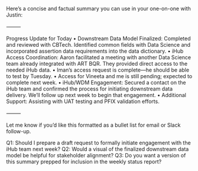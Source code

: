 Here’s a concise and factual summary you can use in your one-on-one with Justin:

⸻

Progress Update for Today
	•	Downstream Data Model Finalized:
Completed and reviewed with CBTech. Identified common fields with Data Science and incorporated assertion data requirements into the data dictionary.
	•	iHub Access Coordination:
Aaron facilitated a meeting with another Data Science team already integrated with ART BQR. They provided direct access to the needed iHub data.
	•	Iman’s access request is complete—he should be able to test by Tuesday.
	•	Access for Vineeta and me is still pending; expected to complete next week.
	•	iHub/WDM Engagement:
Secured a contact on the iHub team and confirmed the process for initiating downstream data delivery. We’ll follow up next week to begin that engagement.
	•	Additional Support:
Assisting with UAT testing and PFIX validation efforts.

⸻

Let me know if you’d like this formatted as a bullet list for email or Slack follow-up.

Q1: Should I prepare a draft request to formally initiate engagement with the iHub team next week?
Q2: Would a visual of the finalized downstream data model be helpful for stakeholder alignment?
Q3: Do you want a version of this summary prepped for inclusion in the weekly status report?